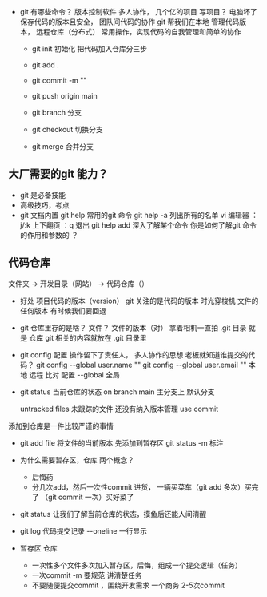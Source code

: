 - git 有哪些命令？
  版本控制软件 多人协作， 几个亿的项目
  写项目？  电脑坏了 保存代码的版本且安全， 团队间代码的协作
  git 帮我们在本地 管理代码版本， 远程仓库（分布式）
  常用操作，实现代码的自我管理和简单的协作
  - git init 初始化
  把代码加入仓库分三步
  - git add . 
  - git commit -m ""
  - git push origin main

  - git branch 分支
  - git checkout 切换分支
  - git merge 合并分支

## 大厂需要的git 能力？
  - git 是必备技能
  - 高级技巧，考点
  - git 文档内置
    git help 常用的git 命令
    git help -a 列出所有的名单
    vi 编辑器 ：j/:k 上下翻页 ：q 退出
    git help add   深入了解某个命令
    你是如何了解git 命令的作用和参数的 ？


## 代码仓库
  文件夹 -> 开发目录（网站） -> 代码仓库（）
  - 好处
  项目代码的版本（version） git 关注的是代码的版本
  时光穿梭机  文件的任何版本 有时候我们要回退
  - git 仓库里存的是啥？
    文件？ 文件的版本（对）
    拿着相机一直拍
    .git 目录 就是 仓库
    git 相关的内容就放在 .git 目录里
  - git config 配置 操作留下了责任人， 多人协作的思想
    老板就知道谁提交的代码？
    git config --global user.name ""
    git config --global user.email "" 本地 远程 比对
    配置 --global 全局

  - git status
    当前仓库的状态
    on branch main 主分支上 默认分支

    untracked files 未跟踪的文件  还没有纳入版本管理
    use commit 

 添加到仓库是一件比较严谨的事情
  - git add  file 
    将文件的当前版本 先添加到暂存区 
    git status -m 标注
  - 为什么需要暂存区，仓库 两个概念？
    - 后悔药
    - 分几次add，然后一次性commit
      进货， 一辆买菜车（git add 多次）买完了 （git commit 一次）买好菜了

  -  git status
     让我们了解当前仓库的状态，摸鱼后还能人间清醒

  -  git log
     代码提交记录
     --oneline 一行显示

  - 暂存区 仓库
    - 一次性多个文件多次加入暂存区，后悔，组成一个提交逻辑（任务）
    - 一次commit -m 要规范 讲清楚任务
    - 不要随便提交commit ，围绕开发需求
      一个商务 2-5次commit